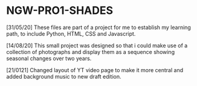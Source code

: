 # NGW-PRO1-SHADES
[31/05/20] These files are part of a project for me to establish my learning path,
to include Python, HTML, CSS and Javascript.

[14/08/20] This small project was designed so that i could make use of a collection
of photographs and display them as a sequence showing seasonal changes over two years.

[21/0121] Changed layout of YT video page to make it more central and
added background music to new draft edition.